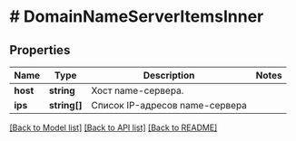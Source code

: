 # # DomainNameServerItemsInner

## Properties

Name | Type | Description | Notes
------------ | ------------- | ------------- | -------------
**host** | **string** | Хост name-сервера. |
**ips** | **string[]** | Список IP-адресов name-сервера |

[[Back to Model list]](../../README.md#models) [[Back to API list]](../../README.md#endpoints) [[Back to README]](../../README.md)
